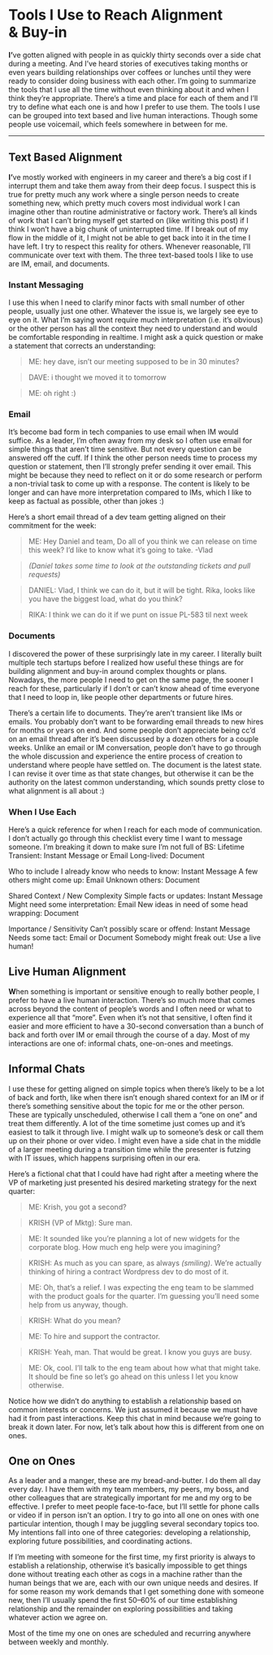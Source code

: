 # Tools I Use to Reach Alignment & Buy-in
<b>I’</b>ve gotten aligned with people in as quickly thirty seconds over a side chat during a meeting. And I’ve heard stories of executives taking months or even years building relationships over coffees or lunches until they were ready to consider doing business with each other. I’m going to summarize the tools that I use all the time without even thinking about it and when I think they’re appropriate. There’s a time and place for each of them and I’ll try to define what each one is and how I prefer to use them. The tools I use can be grouped into text based and live human interactions. Though some people use voicemail, which feels somewhere in between for me.

---

## Text Based Alignment
<b>I’</b>ve mostly worked with engineers in my career and there’s a big cost if I interrupt them and take them away from their deep focus. I suspect this is true for pretty much any work where a single person needs to create something new, which pretty much covers most individual work I can imagine other than routine administrative or factory work. There’s all kinds of work that I can’t bring myself get started on (like writing this post) if I think I won’t have a big chunk of uninterrupted time. If I break out of my flow in the middle of it, I might not be able to get back into it in the time I have left. I try to respect this reality for others. Whenever reasonable, I’ll communicate over text with them. The three text-based tools I like to use are IM, email, and documents.

### Instant Messaging
I use this when I need to clarify minor facts with small number of other people, usually just one other. Whatever the issue is, we largely see eye to eye on it. What I’m saying wont require much interpretation (i.e. it’s obvious) or the other person has all the context they need to understand and would be comfortable responding in realtime. I might ask a quick question or make a statement that corrects an understanding:

> ME: hey dave, isn’t our meeting supposed to be in 30 minutes?

> DAVE: i thought we moved it to tomorrow

> ME: oh right :)


### Email
It’s become bad form in tech companies to use email when IM would suffice. As a leader, I’m often away from my desk so I often use email for simple things that aren’t time sensitive. But not every question can be answered off the cuff. If I think the other person needs time to process my question or statement, then I’ll strongly prefer sending it over email. This might be because they need to reflect on it or do some research or perform a non-trivial task to come up with a response. The content is likely to be longer and can have more interpretation compared to IMs, which I like to keep as factual as possible, other than jokes :)

Here’s a short email thread of a dev team getting aligned on their commitment for the week:

> ME: Hey Daniel and team, Do all of you think we can release on time this week? I’d like to know what it’s going to take. -Vlad

> _(Daniel takes some time to look at the outstanding tickets and pull requests)_

> DANIEL: Vlad, I think we can do it, but it will be tight. Rika, looks like you have the biggest load, what do you think?

> RIKA: I think we can do it if we punt on issue PL-583 til next week

### Documents
I discovered the power of these surprisingly late in my career. I literally built multiple tech startups before I realized how useful these things are for building alignment and buy-in around complex thoughts or plans. Nowadays, the more people I need to get on the same page, the sooner I reach for these, particularly if I don’t or can’t know ahead of time everyone that I need to loop in, like people other departments or future hires. 

There’s a certain life to documents. They’re aren’t transient like IMs or emails. You probably don’t want to be forwarding email threads to new hires for months or years on end. And some people don’t appreciate being cc’d on an email thread after it’s been discussed by a dozen others for a couple weeks. Unlike an email or IM conversation, people don’t have to go through the whole discussion and experience the entire process of creation to understand where people have settled on. The document is the latest state. I can revise it over time as that state changes, but otherwise it can be the authority on the latest common understanding, which sounds pretty close to what alignment is all about :)

### When I Use Each
Here’s a quick reference for when I reach for each mode of communication. I don’t actually go through this checklist every time I want to message someone. I’m breaking it down to make sure I’m not full of BS:
Lifetime
Transient: Instant Message or Email
Long-lived: Document

Who to include
I already know who needs to know: Instant Message
A few others might come up: Email
Unknown others: Document

Shared Context / New Complexity
Simple facts or updates: Instant Message
Might need some interpretation: Email
New ideas in need of some head wrapping: Document

Importance / Sensitivity
Can’t possibly scare or offend: Instant Message
Needs some tact: Email or Document
Somebody might freak out: Use a live human!

## Live Human Alignment
<b>W</b>hen something is important or sensitive enough to really bother people, I prefer to have a live human interaction. There’s so much more that comes across beyond the content of people’s words and I often need or what to experience all that “more”. Even when it’s not that sensitive, I often find it easier and more efficient to have a 30-second conversation than a bunch of back and forth over IM or email through the course of a day. Most of my interactions are one of: informal chats, one-on-ones and meetings.

## Informal Chats
I use these for getting aligned on simple topics when there’s likely to be a lot of back and forth, like when there isn’t enough shared context for an IM or if there’s something sensitive about the topic for me or the other person. These are typically unscheduled, otherwise I call them a “one on one” and treat them differently. A lot of the time sometime just comes up and it’s easiest to talk it through live. I might walk up to someone’s desk or call them up on their phone or over video. I might even have a side chat in the middle of a larger meeting during a transition time while the presenter is futzing with IT issues, which happens surprising often in our era. 

Here’s a fictional chat that I could have had right after a meeting where the VP of marketing just presented his desired marketing strategy for the next quarter:

> ME: Krish, you got a second?

> KRISH (VP of Mktg): Sure man.

> ME: It sounded like you’re planning a lot of new widgets for the corporate blog. How much eng help were you imagining?

> KRISH: As much as you can spare, as always _(smiling)_. We’re actually thinking of hiring a contract Wordpress dev to do most of it.

> ME: Oh, that’s a relief. I was expecting the eng team to be slammed with the product goals for the quarter. I’m guessing you’ll need some help from us anyway, though.

> KRISH: What do you mean?

> ME: To hire and support the contractor.

> KRISH: Yeah, man. That would be great. I know you guys are busy.

> ME: Ok, cool. I’ll talk to the eng team about how what that might take. It should be fine so let’s go ahead on this unless I let you know otherwise.

Notice how we didn’t do anything to establish a relationship based on common interests or concerns. We just assumed it because we must have had it from past interactions. Keep this chat in mind because we’re going to break it down later. For now, let’s talk about how this is different from one on ones.

## One on Ones
As a leader and a manger, these are my bread-and-butter. I do them all day every day. I have them with my team members, my peers, my boss, and other colleagues that are strategically important for me and my org to be effective. I prefer to meet people face-to-face, but I’ll settle for phone calls or video if in person isn’t an option. I try to go into all one on ones with one particular intention, though I may be juggling several secondary topics too. My intentions fall into one of three categories: developing a relationship, exploring future possibilities, and coordinating actions.

If I’m meeting with someone for the first time, my first priority is always to establish a relationship, otherwise it’s basically impossible to get things done without treating each other as cogs in a machine rather than the human beings that we are, each with our own unique needs and desires. If for some reason my work demands that I get something done with someone new, then I’ll usually spend the first 50–60% of our time establishing relationship and the remainder on exploring possibilities and taking whatever action we agree on. 

Most of the time my one on ones are scheduled and recurring anywhere between weekly and monthly.